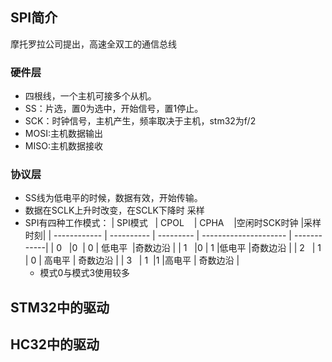 ## SPI简介
摩托罗拉公司提出，高速全双工的通信总线
### 硬件层
+   四根线，一个主机可接多个从机。
+   SS：片选，置0为选中，开始信号，置1停止。
+   SCK：时钟信号，主机产生，频率取决于主机，stm32为f/2
+   MOSI:主机数据输出
+   MISO:主机数据接收
### 协议层
+   SS线为低电平的时候，数据有效，开始传输。
+   数据在SCLK上升时改变，在SCLK下降时 采样
+   SPI有四种工作模式：
	| SPI模式   | CPOL    | CPHA    |空闲时SCK时钟 |采样时刻|
	| ------------ | ---------- | --------- | --------------------- | ------------|
	| 0                 |0               | 0             | 低电平                 |奇数边沿 |
	| 1                 |0               | 1             |低电平                  |奇数边沿 |
	| 2                 | 1              | 0             | 高电平                 | 奇数边沿 |
	| 3                 | 1               |1             |高电平                  | 奇数边沿 |
	+ 模式0与模式3使用较多
## STM32中的驱动


## HC32中的驱动